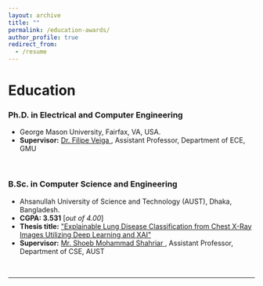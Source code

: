 ```yaml
---
layout: archive
title: ""
permalink: /education-awards/
author_profile: true
redirect_from:
  - /resume
---
```



# Education


### Ph.D. in Electrical and Computer Engineering


* George Mason University, Fairfax, VA, USA.
* **Supervisor:** [Dr. Filipe Veiga
](https://ece.gmu.edu/profiles/fferna3), Assistant Professor, Department of ECE, GMU

<br /> 

### B.Sc. in Computer Science and Engineering


* Ahsanullah University of Science and Technology (AUST), Dhaka, Bangladesh.
* **CGPA:  3.531** [*out of 4.00*]
* **Thesis title:** ["Explainable Lung Disease Classification from Chest X-Ray Images Utilizing Deep Learning and XAI"](https://github.com/TanzinaTaher/TanzinaTaher.github.io/blob/master/files/Thesis.pdf) 
* **Supervisor:** [Mr. Shoeb Mohammad Shahriar
](https://scholar.google.com/citations?user=G6Nzng0AAAAJ&hl=en&fbclid=IwAR3pe2NuUG3APzJze-gttIbbeeiuP6oCFaKMwdMzUDUR90xk3N3Bh83Nh30), Assistant Professor, Department of CSE, AUST

<br /> 



___________________________________________
